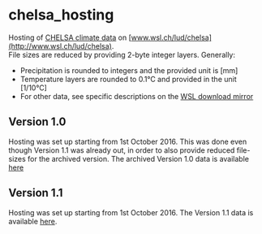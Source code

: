 # chelsa_hosting

Hosting of [CHELSA climate data](http://www.chelsa-climate.org) on [www.wsl.ch/lud/chelsa](http://www.wsl.ch/lud/chelsa).  
File sizes are reduced by providing 2-byte integer layers. Generally:
- Precipitation is rounded to integers and the provided unit is [mm]
- Temperature layers are rounded to 0.1°C and provided in the unit [1/10°C]
- For other data, see specific descriptions on the [WSL download mirror](http://www.wsl.ch/lud/chelsa)

## Version 1.0
Hosting was set up starting from 1st October 2016. This was done even though Version 1.1 was already out, in order to also provide reduced file-sizes for the archived version.
The archived Version 1.0 data is available [here](http://www.wsl.ch/lud/chelsa/archive.html)

## Version 1.1
Hosting was set up starting from 1st October 2016. The Version 1.1 data is available [here](http://www.wsl.ch/lud/chelsa/downloads.html).